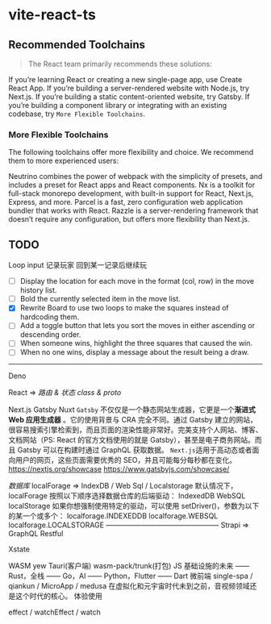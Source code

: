 # vite-react-ts

## Recommended Toolchains

> The React team primarily recommends these solutions:

If you’re learning React or creating a new single-page app, use Create React App.
If you’re building a server-rendered website with Node.js, try Next.js.
If you’re building a static content-oriented website, try Gatsby.
If you’re building a component library or integrating with an existing codebase, try `More Flexible Toolchains`.

### More Flexible Toolchains

The following toolchains offer more flexibility and choice. We recommend them to more experienced users:

Neutrino combines the power of webpack with the simplicity of presets, and includes a preset for React apps and React components.
Nx is a toolkit for full-stack monorepo development, with built-in support for React, Next.js, Express, and more.
Parcel is a fast, zero configuration web application bundler that works with React.
Razzle is a server-rendering framework that doesn’t require any configuration, but offers more flexibility than Next.js.

## TODO

Loop
input
记录玩家
回到某一记录后继续玩

- [ ] Display the location for each move in the format (col, row) in the move history list.
- [ ] Bold the currently selected item in the move list.
- [x] Rewrite Board to use two loops to make the squares instead of hardcoding them.
- [ ] Add a toggle button that lets you sort the moves in either ascending or descending order.
- [ ] When someone wins, highlight the three squares that caused the win.
- [ ] When no one wins, display a message about the result being a draw.

---

Deno

React => _路由 & 状态_
_class & proto_

Next.js Gatsby Nuxt
`Gatsby` 不仅仅是一个静态网站生成器，它更是一个**渐进式 Web 应用生成器** 。它的使用背景与 CRA 完全不同。通过 Gatsby 建立的网站，很容易搜索引擎检索到，而且页面的渲染性能非常好。完美支持个人网站、博客、文档网站（PS: React 的官方文档使用的就是 Gatsby），甚至是电子商务网站。而且 Gatsby 可以在构建时通过 GraphQL 获取数据。
`Next.js`适用于高动态或者面向用户的网页，这些页面需要优秀的 SEO，并且可能每分每秒都在变化。
https://nextjs.org/showcase
https://www.gatsbyjs.com/showcase/

_数据库_
localForage => IndexDB / Web Sql / Localstorage
默认情况下，localForage 按照以下顺序选择数据仓库的后端驱动：
IndexedDB
WebSQL
localStorage
如果你想强制使用特定的驱动，可以使用 setDriver()，参数为以下的某一个或多个：
localforage.INDEXEDDB
localforage.WEBSQL
localforage.LOCALSTORAGE
————————————————
Strapi => GraphQL Restful

Xstate

WASM yew Tauri(客户端) wasm-pack/trunk(打包)
JS 基础设施的未来 —— Rust，全栈 —— Go，AI —— Python，Flutter —— Dart
微前端 single-spa / qiankun / MicroApp / medusa
在虚拟化和元宇宙时代未到之前，音视频领域还是这个时代的核心。
体验使用

effect / watchEffect / watch

